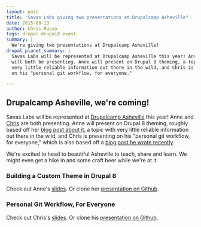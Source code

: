 ```yaml
---
layout: post
title: "Savas Labs giving two presentations at Drupalcamp Asheville"
date: 2015-08-13
author: Chris Russo
tags: drupal drupal8 event
summary: |
  We're giving two presentations at Drupalcamp Asheville!
drupal_planet_summary: |
  Savas Labs will be represented at Drupalcamp Asheville this year! Anne and Chris
  will both be presenting. Anne will present on Drupal 8 theming, a topic with
  very little reliable information out there in the wild, and Chris is presenting
  on his "personal git workflow, for everyone."

---
```


## Drupalcamp Asheville, we're coming!
Savas Labs will be represented at [Drupalcamp Asheville](http://www.drupalasheville.com) this year! Anne and [Chris](/company/chris-russo/) are both presenting. Anne will present on Drupal 8 theming, roughly based off her [blog post about it](/2015/06/10/d8-theming-basics.html), a topic with very little reliable information out there in the wild, and Chris is presenting on his "personal git workflow, for everyone," which is also based off a [blog post he wrote recently](/2015/07/09/personal-git-workflow.html).

We're excited to head to beautiful Asheville to teach, share and learn. We
might even get a hike in and some craft beer while we're at it.

### Building a Custom Theme in Drupal 8
Check out Anne's [slides](http://annetee.github.io/create-a-custom-theme-d8/#/).
Or clone her [presentation on Github](https://github.com/AnneTee/create-a-custom-theme-d8).

### Personal Git Workflow, For Everyone
Check out Chris's [slides](http://chrisarusso.github.io/asheville.html#/).
Or clone his [presentation on Github](https://github.com/chrisarusso/Drupalcamp-Asheville-2015-Presentation).

